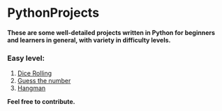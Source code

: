 # PythonProjects
#### These are some well-detailed projects written in Python for beginners and learners in general, with variety in difficulty levels.
### Easy level:
1. [Dice Rolling](easy/dice)
2. [Guess the number](easy/guess-the-number)
3. [Hangman](easy/hangman)

**Feel free to contribute.**
